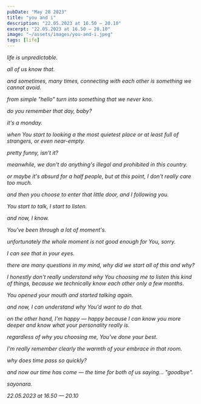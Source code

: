 ```yaml
---
pubDate: "May 28 2023"
title: "you and i"
description: "22.05.2023 at 16.50 — 20.10"
excerpt: "22.05.2023 at 16.50 — 20.10"
image: "~/assets/images/you-and-i.jpeg"
tags: [life]
---
```


<i>
life is unpredictable.

all of us know that.

and sometimes, many times, connecting with each other is something we cannot avoid.

from simple "hello" turn into something that we never kno.

do you remember that day, baby?

it's a monday.

when You start to looking a the most quietest place or at least full of strangers, or even near-empty.

pretty funny, isn't it?

meanwhile, we don't do anything's illegal and prohibited in this country.

or maybe it's absurd for a half people, but at this point, I don't really care too much.

and then you choose to enter that little door, and I following you.

You start to talk, I start to listen.

and now, I know.

You've been through a lot of moment's.

unfortunately the whole moment is not good enough for You, sorry.

I can see that in your eyes.

there are many questions in my mind, why did we start all of this and why?

I honestly don't really understand why You choosing me to listen this kind of things, because we technically know each other only a few months.

You opened your mouth and started talking again.

and now, I can understand why You'd want to do that.

on the other hand, I'm happy — happy because I can know you more deeper and know what your personality really is.

regardless of why you choosing me, You've done your best.

I'm really remember clearly the warmth of your embrace in that room.

why does time pass so quickly?

and now our time has come — the time for both of us saying... "goodbye".

sayonara.

22.05.2023 at 16.50 — 20.10
</i>
